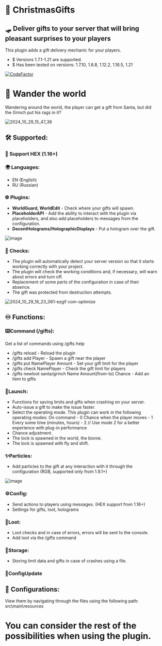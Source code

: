 # 🎁 **ChristmasGifts**
## 🛷 Deliver gifts to your server that will bring pleasant surprises to your players 
This plugin adds a gift delivery mechanic for your players. 
- $ Versions 1.7.1-1.21 are supported.
- $ Has been tested on versions: 1.7.10, 1.8.8, 1.12.2, 1.16.5, 1.21

[![CodeFactor](https://www.codefactor.io/repository/github/jdevs-mc/christmasgifts/badge)](https://www.codefactor.io/repository/github/jdevs-mc/christmasgifts)
# 🚶 Wander the world
Wandering around the world, the player can get a gift from Santa, but did the Grinch put his rags in it?

![2024_10_29_15_47_36](https://github.com/user-attachments/assets/9dbf7a66-2234-45f5-85d9-f3538e6392ef)
## 🛠️ Supported:
### 🔮 Support HEX (1.16+)
### 🌍 Languages:
- EN (English)
- RU (Russian)
### 🌐 Plugins:
- **WorldGuard, WorldEdit** - Check where your gifts will spawn.
- **PlaceholderAPI** - Add the ability to interact with the plugin via placeholders, and also add placeholders to messages from the configuration.
- **DecentHolograms/HolographicDisplays** - Put a hologram over the gift. 

![image](https://github.com/user-attachments/assets/50eaaa9b-1cfe-4609-b305-85d4453c44eb)

### 🔎 Checks:
- The plugin will automatically detect your server version so that it starts working correctly with your project.
- The plugin will check the working conditions and, if necessary, will warn about errors and turn off.
- Replacement of some parts of the configuration in case of their absence.
- The gift was protected from destruction attempts.

![2024_10_29_16_23_061-ezgif com-optimize](https://github.com/user-attachments/assets/143b3c1d-d69b-4a13-bd5e-10acf4750c32)

## ♾️ Functions:
### ⌨️Command (/gifts):
Get a list of commands using /gifts help
- /gifts reload - Reload the plugin
- /gifts add Player - Spawn a gift near the player
- /gifts put NamePlayer Amount - Set your gift limit for the player
- /gifts check NamePlayer - Check the gift limit for players
- /gifts newloot santa/grinch Name Amount(from-to) Chance - Add an item to gifts
### 🚀Launch:
- Functions for saving limits and gifts when crashing on your server.
- Auto-issue a gift to make the issue faster.
- Select the operating mode. This plugin can work in the following operating modes:
  On command - 0
  Chance when the player moves - 1
  Every some time (minutes, hours) - 2
// Use mode 2 for a better experience with plug-in performance
- Chance adjustment.
- The lock is spawned in the world, the biome.
- The lock is spawned with fly and shift.
### ✨Particles:
- Add particles to the gift at any interaction with it through the configuration (RGB, supported only from 1.9.1+)

![image](https://github.com/user-attachments/assets/e26cef7e-70ed-4c11-9aaf-03168326c662)

### ⚙️Config:
- Send actions to players using messages. (HEX support from 1.16+)
- Settings for gifts, loot, holograms
### 🎁Loot:
- Loot checks and in case of errors, errors will be sent to the console.
- Add loot via the /gifts command
### 🔐Storage:
- Storing limit data and gifts in case of crashes using a file.
### 🔄ConfigUpdate

## 📝 Configurations:
View them by navigating through the files using the following path: src\main\resources

# You can consider the rest of the possibilities when using the plugin.
